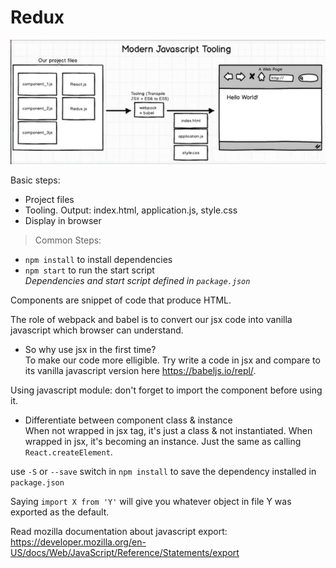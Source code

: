 # Redux

![react-redux-tooling](../images/react-redux-tooling.png)

Basic steps:
- Project files
- Tooling. Output: index.html, application.js, style.css
- Display in browser

>Common Steps:
- `npm install` to install dependencies
- `npm start` to run the start script  
*Dependencies and start script defined in `package.json`*

Components are snippet of code that produce HTML.

The role of webpack and babel is to convert our jsx code into vanilla javascript which browser can understand.

- So why use jsx in the first time?  
To make our code more elligible. Try write a code in jsx and compare to its vanilla javascript version here https://babeljs.io/repl/.

Using javascript module: don't forget to import the component before using it.

- Differentiate between component class & instance  
When not wrapped in jsx tag, it's just a class & not instantiated. When wrapped in jsx, it's becoming an instance. Just the same as calling `React.createElement`.


use `-S` or `--save` switch in `npm install` to save the dependency installed in `package.json`

Saying `import X from 'Y'` will give you whatever object in file Y was exported as the default.

Read mozilla documentation about javascript export:
https://developer.mozilla.org/en-US/docs/Web/JavaScript/Reference/Statements/export